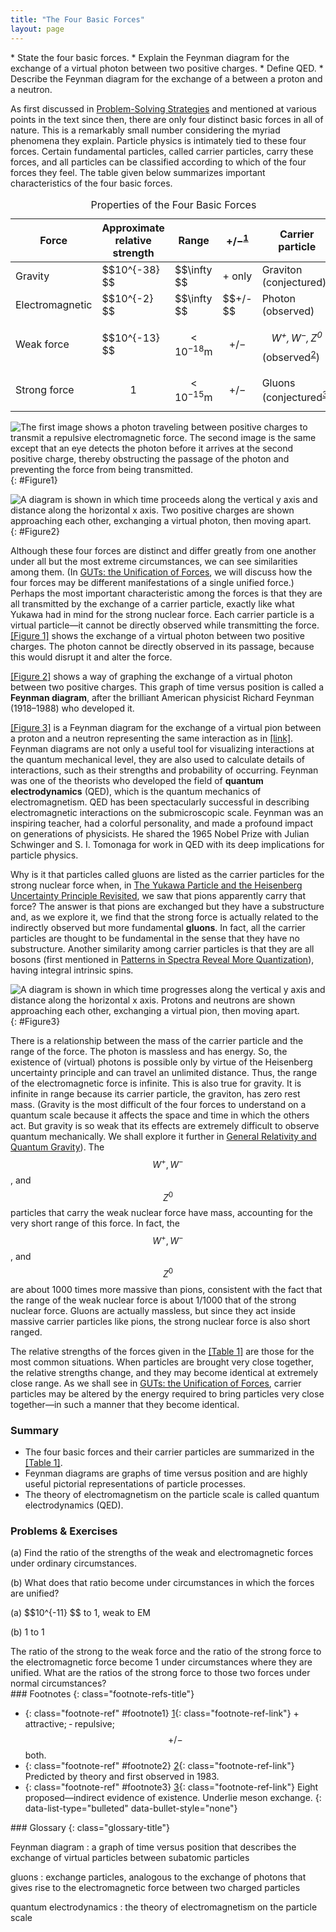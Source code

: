 ```yaml
---
title: "The Four Basic Forces"
layout: page
---
```


<div class="abstract" markdown="1">
* State the four basic forces.
* Explain the Feynman diagram for the exchange of a virtual photon between two positive charges.
* Define QED.
* Describe the Feynman diagram for the exchange of a between a proton and a neutron.
</div>

As first discussed in [Problem-Solving Strategies](/m42076) and mentioned at various points in the text since then, there are only four distinct basic forces in all of nature. This is a remarkably small number considering the myriad phenomena they explain. Particle physics is intimately tied to these four forces. Certain fundamental particles, called carrier particles, carry these forces, and all particles can be classified according to which of the four forces they feel. The table given below summarizes important characteristics of the four basic forces.

<table id="Table1" summary="Properties of the Four Basic Forces"><caption><span class="title">Properties of the Four Basic Forces</span></caption><thead><tr>
            <th data-align="center">Force            </th>
            <th data-align="center">
Approximate relative strength
            </th>
            <th data-align="center">Range
            </th>
            <th data-align="center">+/−<sup class="footnote-number" id="footnote-ref1"><a class="footnote-link" href="#footnote1">1</a></sup></th>
            <th data-align="center">
Carrier particle
            </th>
          </tr></thead><tbody><tr>
            <td>Gravity</td>
            <td>
               $$10^{-38} $$ 
            </td>
            <td>
               $$\infty  $$ 
            </td>
            <td>+ only</td>
            <td>Graviton (conjectured)</td>
          </tr><tr>
            <td>Electromagnetic</td>
            <td>
               $$10^{-2} $$ 
            </td>
            <td>
               $$\infty  $$ 
            </td>
            <td>
               $$+/- $$ 
            </td>
            <td>Photon (observed)</td>
          </tr><tr>
            <td>Weak force</td>
            <td>
               $$10^{-13} $$ 
            </td>
            <td>

 $$<10^{-18}\text{m} $$ </td>
            <td>
               $$+/- $$ 
            </td>
            <td><em> $${W}^{+}, {W}^{-}, {Z}^{0} $$</em> (observed<sup class="footnote-number" id="footnote-ref2"><a class="footnote-link" href="#footnote2">2</a></sup>)</td>
          </tr><tr>
            <td>Strong force</td>
            <td> $$1 $$</td>
           <td> $$<10^{-15}\text{m} $$ </td>
            <td>
               $$+/- $$ 
            </td>
            <td>Gluons (conjectured<sup class="footnote-number" id="footnote-ref3"><a class="footnote-link" href="#footnote3">3</a></sup>)</td>
          </tr></tbody></table>

![The first image shows a photon traveling between positive charges to transmit a repulsive electromagnetic force. The second image is the same except that an eye detects the photon before it arrives at the second positive charge, thereby obstructing the passage of the photon and preventing the force from being transmitted.](../resources/Figure_34_02_01.jpg "The first image shows the exchange of a virtual photon transmitting the electromagnetic force between charges, just as virtual pion exchange carries the strong nuclear force between nucleons. The second image shows that the photon cannot be directly observed in its passage, because this would disrupt it and alter the force. In this case it does not get to the other charge."){: #Figure1}

![A diagram is shown in which time proceeds along the vertical y axis and distance along the horizontal x axis. Two positive charges are shown approaching each other, exchanging a virtual photon, then moving apart.](../resources/Figure_34_02_02.jpg "The Feynman diagram for the exchange of a virtual photon between two positive charges illustrates how the electromagnetic force is transmitted on a quantum mechanical scale. Time is graphed vertically while the distance is graphed horizontally. The two positive charges are seen to be repelled by the photon exchange."){: #Figure2}

Although these four forces are distinct and differ greatly from one another under all but the most extreme circumstances, we can see similarities among them. (In [GUTs: the Unification of Forces](/m42680), we will discuss how the four forces may be different manifestations of a single unified force.) Perhaps the most important characteristic among the forces is that they are all transmitted by the exchange of a carrier particle, exactly like what Yukawa had in mind for the strong nuclear force. Each carrier particle is a virtual particle—it cannot be directly observed while transmitting the force. [[Figure 1]](#Figure1) shows the exchange of a virtual photon between two positive charges. The photon cannot be directly observed in its passage, because this would disrupt it and alter the force.

[[Figure 2]](#Figure2) shows a way of graphing the exchange of a virtual photon between two positive charges. This graph of time versus position is called a **Feynman diagram**, after the brilliant American physicist Richard Feynman (1918–1988) who developed it.

[[Figure 3]](#Figure3) is a Feynman diagram for the exchange of a virtual pion between a proton and a neutron representing the same interaction as in [\[link\]](/m42669#import-auto-id1169737824808). Feynman diagrams are not only a useful tool for visualizing interactions at the quantum mechanical level, they are also used to calculate details of interactions, such as their strengths and probability of occurring. Feynman was one of the theorists who developed the field of **quantum electrodynamics** (QED), which is the quantum mechanics of electromagnetism. QED has been spectacularly successful in describing electromagnetic interactions on the submicroscopic scale. Feynman was an inspiring teacher, had a colorful personality, and made a profound impact on generations of physicists. He shared the 1965 Nobel Prize with Julian Schwinger and S. I. Tomonaga for work in QED with its deep implications for particle physics.

Why is it that particles called gluons are listed as the carrier particles for the strong nuclear force when, in [The Yukawa Particle and the Heisenberg Uncertainty Principle Revisited](/m42669), we saw that pions apparently carry that force? The answer is that pions are exchanged but they have a substructure and, as we explore it, we find that the strong force is actually related to the indirectly observed but more fundamental **gluons**. In fact, all the carrier particles are thought to be fundamental in the sense that they have no substructure. Another similarity among carrier particles is that they are all bosons (first mentioned in [Patterns in Spectra Reveal More Quantization](/m42609)), having integral intrinsic spins.

![A diagram is shown in which time progresses along the vertical y axis and distance along the horizontal x axis. Protons and neutrons are shown approaching each other, exchanging a virtual pion, then moving apart.](../resources/Figure_34_02_04.jpg "The image shows a Feynman diagram for the exchange of a \( \pi^{+} \) between a proton and a neutron, carrying the strong nuclear force between them. This diagram represents the situation shown more pictorially in [link]."){: #Figure3}

There is a relationship between the mass of the carrier particle and the range of the force. The photon is massless and has energy. So, the existence of (virtual) photons is possible only by virtue of the Heisenberg uncertainty principle and can travel an unlimited distance. Thus, the range of the electromagnetic force is infinite. This is also true for gravity. It is infinite in range because its carrier particle, the graviton, has zero rest mass. (Gravity is the most difficult of the four forces to understand on a quantum scale because it affects the space and time in which the others act. But gravity is so weak that its effects are extremely difficult to observe quantum mechanically. We shall explore it further in [General Relativity and Quantum Gravity](/m42689)). The  $${W}^{+}, {W}^{-} $$ ,
 and  $${Z}^{0} $$
 particles that carry the weak nuclear force have mass, accounting for the very short range of this force. In fact, the  $${W}^{+}, {W}^{-} $$ ,
 and  $${Z}^{0} $$
 are about 1000 times more massive than pions, consistent with the fact that the range of the weak nuclear force is about 1/1000 that of the strong nuclear force. Gluons are actually massless, but since they act inside massive carrier particles like pions, the strong nuclear force is also short ranged.

The relative strengths of the forces given in the [[Table 1]](#Table1) are those for the most common situations. When particles are brought very close together, the relative strengths change, and they may become identical at extremely close range. As we shall see in [GUTs: the Unification of Forces](/m42680), carrier particles may be altered by the energy required to bring particles very close together—in such a manner that they become identical.

### Summary

*  The four basic forces and their carrier particles are summarized in the [[Table 1]](#Table1).
*  Feynman diagrams are graphs of time versus position and are highly useful pictorial representations of particle processes.
*  The theory of electromagnetism on the particle scale is called quantum electrodynamics (QED).

### Problems &amp; Exercises

<div class="exercise" data-element-type="problems-exercises">
<div class="problem" markdown="1">
(a) Find the ratio of the strengths of the weak and electromagnetic forces under ordinary circumstances.

(b) What does that ratio become under circumstances in which the forces are unified?

</div>
<div class="solution" data-element-type="problems-exercises" markdown="1">
(a)  $$10^{-11} $$
 to 1, weak to EM

(b) 1 to 1

</div>
</div>

<div class="exercise" data-element-type="problems-exercises">
<div class="problem" markdown="1">
The ratio of the strong to the weak force and the ratio of the strong force to the electromagnetic force become 1 under circumstances where they are unified. What are the ratios of the strong force to those two forces under normal circumstances?

</div>
</div>

<div class="footnote-refs" markdown="1">
### Footnotes
{: class="footnote-refs-title"}

* {: class="footnote-ref" #footnote1} [1](#footnote-ref1){: class="footnote-ref-link"} <span class="footnote-ref-content"> + attractive; ‑ repulsive;  $$+/- $$
   both.</span>
* {: class="footnote-ref" #footnote2} [2](#footnote-ref2){: class="footnote-ref-link"} <span class="footnote-ref-content">Predicted by theory and first observed in 1983.</span>
* {: class="footnote-ref" #footnote3} [3](#footnote-ref3){: class="footnote-ref-link"} <span class="footnote-ref-content">Eight proposed—indirect evidence of existence. Underlie meson exchange.</span>
{: data-list-type="bulleted" data-bullet-style="none"}

</div>

<div class="glossary" markdown="1">
### Glossary
{: class="glossary-title"}

Feynman diagram
: a graph of time versus position that describes the exchange of virtual particles between subatomic particles


gluons
: exchange particles, analogous to the exchange of photons that gives rise to the electromagnetic force between two charged particles


quantum electrodynamics
: the theory of electromagnetism on the particle scale


</div>
